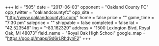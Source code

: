 +++
id = "505"
date = "2017-06-03"
opponent = "Oakland County FC"
opp_twitter = "oaklandcountyfc"
opp_site = "http://www.oaklandcountyfc.com/"
home = false
price = ""
game_time = "7:30 pm"
saleprice = ""
shippable = false
completed = false
lat = "42.523548"
lng = "-83.162329"
address = "1500 Lexington Blvd, Royal Oak, MI 48073"
field_name = "Royal Oak High School"
google_map = "https://goo.gl/maps/Gd6rLRhdynF2"
+++
